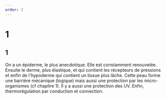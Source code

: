 ```yaml
---
order: 2
---
```


# 1
## 1
On a un épiderme, le plus anecdotique. Elle est constamment renouvelée. Ensuite le derme, plus élastique, et qui contient les récepteurs de pressions et enfin de l'hypoderme qui contient un tissue plus lâche. Cette peau forme une barrière mécanique (logique) mais aussi une protection par les micro-organismes (cf chapitre 1). Il y a aussi une protection des UV. Enfin, thermorégulation par conduction et convection.